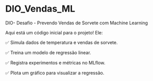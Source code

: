 # DIO_Vendas_ML

DIO- Desafio - Prevendo Vendas de Sorvete com Machine Learning 


Aqui está um código inicial para o projeto! Ele:

✅ Simula dados de temperatura e vendas de sorvete.

✅ Treina um modelo de regressão linear.

✅ Registra experimentos e métricas no MLflow.

✅ Plota um gráfico para visualizar a regressão.
